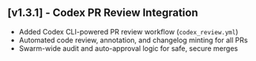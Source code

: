 ## [v1.3.1] - Codex PR Review Integration

- Added Codex CLI-powered PR review workflow (`codex_review.yml`)
- Automated code review, annotation, and changelog minting for all PRs
- Swarm-wide audit and auto-approval logic for safe, secure merges
